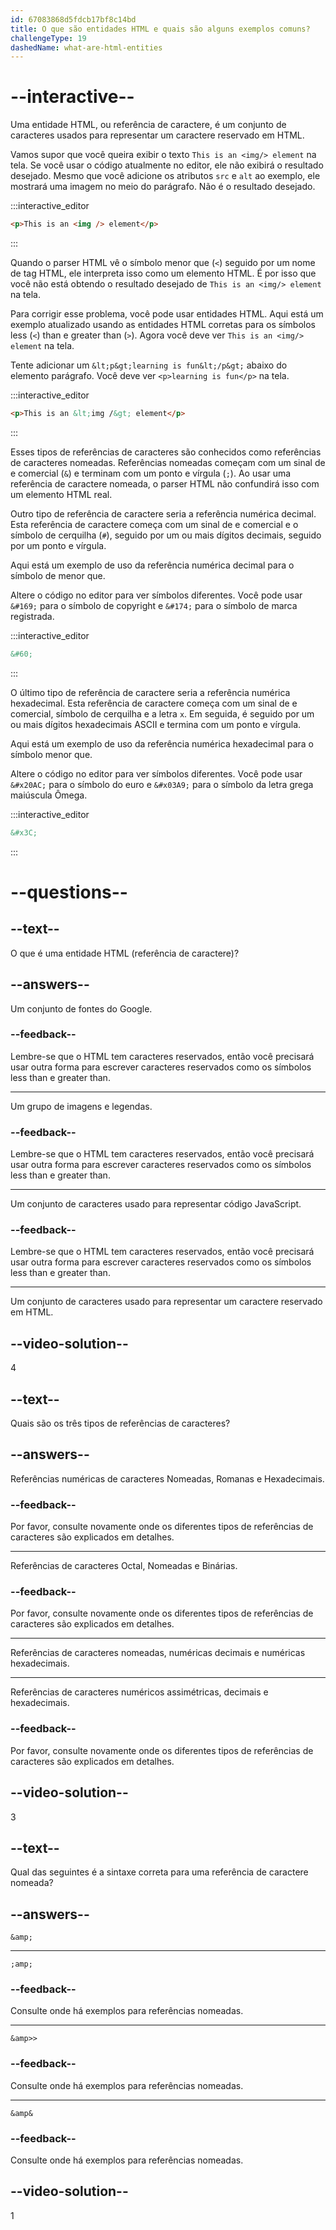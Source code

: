 ```yaml
---
id: 67083868d5fdcb17bf8c14bd
title: O que são entidades HTML e quais são alguns exemplos comuns?
challengeType: 19
dashedName: what-are-html-entities
---
```


# --interactive--

Uma entidade HTML, ou referência de caractere, é um conjunto de caracteres usados para representar um caractere reservado em HTML. 

Vamos supor que você queira exibir o texto `This is an <img/> element` na tela. Se você usar o código atualmente no editor, ele não exibirá o resultado desejado. Mesmo que você adicione os atributos `src` e `alt` ao exemplo, ele mostrará uma imagem no meio do parágrafo. Não é o resultado desejado. 

:::interactive_editor

```html
<p>This is an <img /> element</p>
```

:::

Quando o parser HTML vê o símbolo menor que (`<`) seguido por um nome de tag HTML, ele interpreta isso como um elemento HTML. É por isso que você não está obtendo o resultado desejado de `This is an <img/> element` na tela.

Para corrigir esse problema, você pode usar entidades HTML. Aqui está um exemplo atualizado usando as entidades HTML corretas para os símbolos less (`<`) than e greater than (`>`). Agora você deve ver `This is an <img/> element` na tela.

Tente adicionar um `&lt;p&gt;learning is fun&lt;/p&gt;` abaixo do elemento parágrafo. Você deve ver `<p>learning is fun</p>` na tela.

:::interactive_editor

```html
<p>This is an &lt;img /&gt; element</p>

```

:::

Esses tipos de referências de caracteres são conhecidos como referências de caracteres nomeadas. Referências nomeadas começam com um sinal de e comercial (`&`) e terminam com um ponto e vírgula (`;`). Ao usar uma referência de caractere nomeada, o parser HTML não confundirá isso com um elemento HTML real. 

Outro tipo de referência de caractere seria a referência numérica decimal. Esta referência de caractere começa com um sinal de e comercial e o símbolo de cerquilha (`#`), seguido por um ou mais dígitos decimais, seguido por um ponto e vírgula.

Aqui está um exemplo de uso da referência numérica decimal para o símbolo de menor que. 

Altere o código no editor para ver símbolos diferentes. Você pode usar `&#169;` para o símbolo de copyright e `&#174;` para o símbolo de marca registrada.

:::interactive_editor

```html
&#60;
```

:::

O último tipo de referência de caractere seria a referência numérica hexadecimal. Esta referência de caractere começa com um sinal de e comercial, símbolo de cerquilha e a letra `x`. Em seguida, é seguido por um ou mais dígitos hexadecimais ASCII e termina com um ponto e vírgula.

Aqui está um exemplo de uso da referência numérica hexadecimal para o símbolo menor que.

Altere o código no editor para ver símbolos diferentes. Você pode usar `&#x20AC;` para o símbolo do euro e `&#x03A9;` para o símbolo da letra grega maiúscula Ômega.

:::interactive_editor

```html
&#x3C;
```

:::


# --questions--

## --text--

O que é uma entidade HTML (referência de caractere)?

## --answers--

Um conjunto de fontes do Google.

### --feedback--

Lembre-se que o HTML tem caracteres reservados, então você precisará usar outra forma para escrever caracteres reservados como os símbolos less than e greater than.

---

Um grupo de imagens e legendas.

### --feedback--

Lembre-se que o HTML tem caracteres reservados, então você precisará usar outra forma para escrever caracteres reservados como os símbolos less than e greater than.

---

Um conjunto de caracteres usado para representar código JavaScript.

### --feedback--

Lembre-se que o HTML tem caracteres reservados, então você precisará usar outra forma para escrever caracteres reservados como os símbolos less than e greater than.

---

Um conjunto de caracteres usado para representar um caractere reservado em HTML.

## --video-solution--

4

## --text--

Quais são os três tipos de referências de caracteres?

## --answers--

Referências numéricas de caracteres Nomeadas, Romanas e Hexadecimais.

### --feedback--

Por favor, consulte novamente onde os diferentes tipos de referências de caracteres são explicados em detalhes.

---

Referências de caracteres Octal, Nomeadas e Binárias.

### --feedback--

Por favor, consulte novamente onde os diferentes tipos de referências de caracteres são explicados em detalhes.

---

Referências de caracteres nomeadas, numéricas decimais e numéricas hexadecimais.

---

Referências de caracteres numéricos assimétricas, decimais e hexadecimais.

### --feedback--

Por favor, consulte novamente onde os diferentes tipos de referências de caracteres são explicados em detalhes.

## --video-solution--

3

## --text--

Qual das seguintes é a sintaxe correta para uma referência de caractere nomeada?

## --answers--

`&amp;`

---

`;amp;`

### --feedback--

Consulte onde há exemplos para referências nomeadas.

---

`&amp>>`

### --feedback--

Consulte onde há exemplos para referências nomeadas.

---

`&amp&`

### --feedback--

Consulte onde há exemplos para referências nomeadas.

## --video-solution--

1
